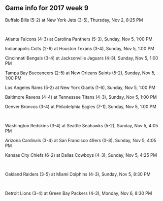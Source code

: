 ## Game info for 2017 week 9
Buffalo Bills (5-2) at New York Jets (3-5), Thursday, Nov 2, 8:25 PM


<br/>

Atlanta Falcons (4-3) at Carolina Panthers (5-3), Sunday, Nov 5, 1:00 PM

Indianapolis Colts (2-6) at Houston Texans (3-4), Sunday, Nov 5, 1:00 PM

Cincinnati Bengals (3-4) at Jacksonville Jaguars (4-3), Sunday, Nov 5, 1:00 PM

Tampa Bay Buccaneers (2-5) at New Orleans Saints (5-2), Sunday, Nov 5, 1:00 PM

Los Angeles Rams (5-2) at New York Giants (1-6), Sunday, Nov 5, 1:00 PM

Baltimore Ravens (4-4) at Tennessee Titans (4-3), Sunday, Nov 5, 1:00 PM

Denver Broncos (3-4) at Philadelphia Eagles (7-1), Sunday, Nov 5, 1:00 PM


<br/>

Washington Redskins (3-4) at Seattle Seahawks (5-2), Sunday, Nov 5, 4:05 PM

Arizona Cardinals (3-4) at San Francisco 49ers (0-8), Sunday, Nov 5, 4:05 PM

Kansas City Chiefs (6-2) at Dallas Cowboys (4-3), Sunday, Nov 5, 4:25 PM


<br/>

Oakland Raiders (3-5) at Miami Dolphins (4-3), Sunday, Nov 5, 8:30 PM


<br/>

Detroit Lions (3-4) at Green Bay Packers (4-3), Monday, Nov 6, 8:30 PM

